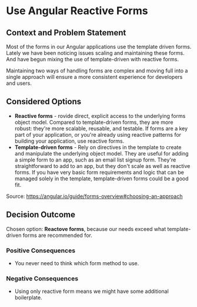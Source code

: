 # Use Angular Reactive Forms

## Context and Problem Statement

Most of the forms in our Angular applications use the template driven forms.
Lately we have been noticing issues scaling and maintaining these forms.
And have begun mixing the use of template-driven with reactive forms.

Maintaining two ways of handling forms are complex and moving full into a single
approach will ensure a more consistent experience for developers and users.

## Considered Options

* **Reactive forms** - rovide direct, explicit access to the underlying forms object model. Compared to template-driven forms, they are more robust: they're more scalable, reusable, and testable. If forms are a key part of your application, or you're already using reactive patterns for building your application, use reactive forms.
* **Template-driven forms** - Rely on directives in the template to create and manipulate the underlying object model. They are useful for adding a simple form to an app, such as an email list signup form. They're straightforward to add to an app, but they don't scale as well as reactive forms. If you have very basic form requirements and logic that can be managed solely in the template, template-driven forms could be a good fit.

Source: https://angular.io/guide/forms-overview#choosing-an-approach

## Decision Outcome

Chosen option: **Reactove forms**, because our needs exceed what template-driven forms are recommended for.

### Positive Consequences <!-- optional -->

* You never need to think which form method to use.

### Negative Consequences <!-- optional -->

* Using only reactive form means we might have some additional boilerplate.
